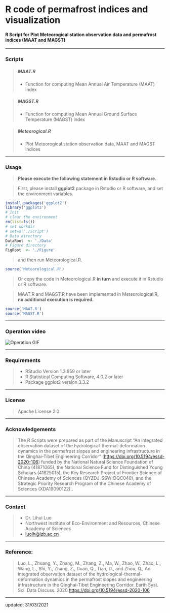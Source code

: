 # R code of permafrost indices and visualization

#### R Script for Plot Meteorogical station observation data and permafrost indices (MAAT and MAGST)


----

### Scripts

> ##### MAAT.R
>- Function for computing Mean Annual Air Temperature (MAAT) index

> ##### MAGST.R
>- Function for computing Mean Annual Ground Surface Temperature (MAGST) index

> ##### Meteorogical.R
>- Plot Meteorogical station observation data, MAAT and MAGST indices

----

### Usage


> **Please execute the following statement in Rstudio or R software.** 

>  First, please install **ggplot2** package in Rstudio or R software, and set the environment variables.
> 
```r
install.packages('ggplot2')
library('ggplot2')
# Init
# clear the environment
rm(list=ls())
# set workdir
# setwd('./Script')
# Data directory
DataRoot  <- './Data'
# Figure directory
FigRoot  <- './Figure'
```

> and then run Meteorological.R.

```r
source('Meteorological.R')
```

> Or copy the code in Meteorological.R **in turn** and execute it in Rstudio or R software.

> MAAT.R and MAGST.R have been implemented in Meteorological.R, **no additional execution is required.**

> 
```r
source('MAAT.R')
source('MAGST.R')
```

----
### Operation video
![Operation GIF](https://app.yinxiang.com/shard/s16/res/395c097a-9c19-46db-a1ca-a79c522f8972/ScriptRstudio.gif)

----
### Requirements

>- RStudio Version 1.3.959 or later
>- R Statistical Computing Software, 4.0.2 or later
>- Package ggplot2 version 3.3.2

----
### License

> Apache License 2.0

----
### Acknowledgements

> The R Scripts were prepared as part of the Manuscript “An integrated observation dataset of the hydrological-thermal-deformation dynamics in the permafrost slopes and engineering infrastructure in the Qinghai-Tibet Engineering Corridor” (https://doi.org/10.5194/essd-2020-106) funded by the National Natural Science Foundation of China (41871065), the National Science Fund for Distinguished Young Scholars (41825015), the Key Research Project of Frontier Science of Chinese Academy of Sciences (QYZDJ-SSW-DQC040), and the Strategic Priority Research Program of the Chinese Academy of Sciences (XDA19090122)..

----
### Contact

>- Dr. Lihui Luo 
>- Northwest Institute of Eco-Environment and Resources, Chinese Academy of Sciences
>- <luolh@lzb.ac.cn>

----
### Reference:

> Luo, L., Zhuang, Y., Zhang, M., Zhang, Z., Ma, W., Zhao, W., Zhao, L., Wang, L., Shi, Y., Zhang, Z., Duan, Q., Tian, D., and Zhou, Q.,  An integrated observation dataset of the hydrological-thermal-deformation dynamics in the permafrost slopes and engineering infrastructure in the Qinghai-Tibet Engineering Corridor. Earth Syst. Sci. Data Discuss. 2020.<https://doi.org/10.5194/essd-2020-106>

----
updated: 31/03/2021
